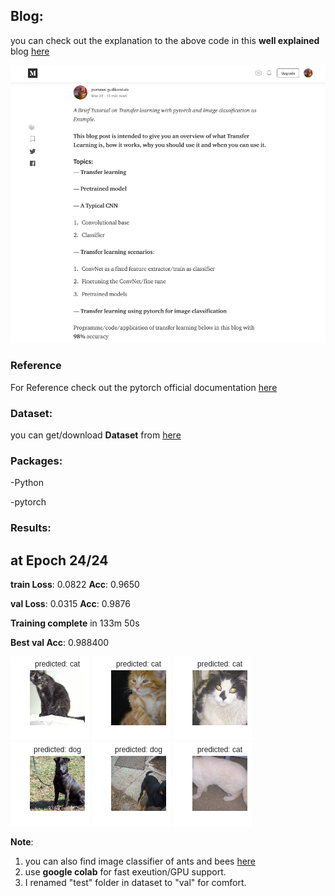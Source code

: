 ## Blog:
you can check out the explanation to the above code in this **well explained**  blog [here](https://medium.com/@purnasaigudikandula/deep-view-on-transfer-learning-with-iamge-classification-pytorch-5cf963939575)

![blog image](images/blog.png)



### Reference
For Reference check out the pytorch official documentation [here](https://pytorch.org/tutorials/beginner/transfer_learning_tutorial.html)


### Dataset:
you can get/download **Dataset** from [here](https://www.kaggle.com/c/dogs-vs-cats)


### Packages:
 -Python
 
 -pytorch


### Results:

at Epoch 24/24
----------
**train Loss**: 0.0822 **Acc**: 0.9650

**val Loss**: 0.0315 **Acc**: 0.9876

**Training complete** in 133m 50s

**Best val Acc**: 0.988400


![image1](images/1.png) 
![image1](images/2.png) 
![image1](images/3.png) 
![image1](images/4.png) 
![image1](images/5.png) 
![image1](images/6.png)

 
**Note**: 
1. you can also find image classifier of ants and bees [here](https://pytorch.org/tutorials/beginnertransfer_learning_tutorial.html)
2. use **google colab** for fast exeution/GPU support.
3. I renamed "test" folder in dataset to "val" for comfort.
